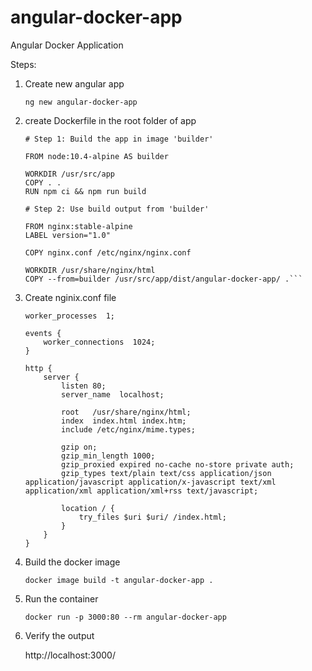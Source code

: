 # angular-docker-app
Angular Docker Application


Steps:

1. Create new angular app

    `ng new angular-docker-app`

2. create Dockerfile in the root folder of app
     ```
    # Step 1: Build the app in image 'builder'

    FROM node:10.4-alpine AS builder

    WORKDIR /usr/src/app
    COPY . .
    RUN npm ci && npm run build

    # Step 2: Use build output from 'builder'

    FROM nginx:stable-alpine
    LABEL version="1.0"

    COPY nginx.conf /etc/nginx/nginx.conf

    WORKDIR /usr/share/nginx/html
    COPY --from=builder /usr/src/app/dist/angular-docker-app/ .```  
    
3. Create nginix.conf file 
    ```
    worker_processes  1;
    
    events {
        worker_connections  1024;
    }
    
    http {
        server {
            listen 80;
            server_name  localhost;
    
            root   /usr/share/nginx/html;
            index  index.html index.htm;
            include /etc/nginx/mime.types;
    
            gzip on;
            gzip_min_length 1000;
            gzip_proxied expired no-cache no-store private auth;
            gzip_types text/plain text/css application/json application/javascript application/x-javascript text/xml application/xml application/xml+rss text/javascript;
    
            location / {
                try_files $uri $uri/ /index.html;
            }
        }
    }

4. Build the docker image

    ```docker image build -t angular-docker-app .```


5. Run the container 

    ```docker run -p 3000:80 --rm angular-docker-app```


6. Verify the output

    http://localhost:3000/



